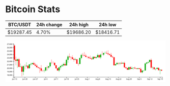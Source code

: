 # Bitcoin Stats

BTC/USDT|24h change|24h high|24h low|
|---|---|---|---|
|$19287.45|4.70%|$19686.20|$18416.71|

<img src="./chart.svg">
